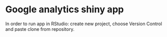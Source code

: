 # Google analytics shiny app

In order to run app in RStudio: create new project, choose Version Control and paste clone from repository.
